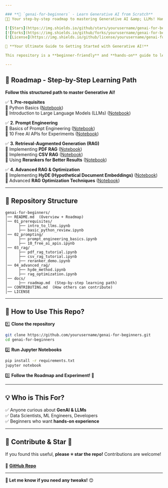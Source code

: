 ```yaml
---

### **📌 `genai-for-beginners` - Learn Generative AI from Scratch**  
👨‍💻 Your step-by-step roadmap to mastering Generative AI &amp; LLMs! Hands-on notebooks covering prompting, RAG, rerankers, and more to get started today.

[![Stars](https://img.shields.io/github/stars/yourusername/genai-for-beginners?style=social)](https://github.com/shakti0909/genai-for-beginners)  
[![Forks](https://img.shields.io/github/forks/yourusername/genai-for-beginners?style=social)](https://github.com/shakti0909/genai-for-beginners)  
[![License](https://img.shields.io/github/license/yourusername/genai-for-beginners)](LICENSE)  

🚀 **Your Ultimate Guide to Getting Started with Generative AI!**  

This repository is a **beginner-friendly** and **hands-on** guide to learning **Generative AI (GenAI), LLMs, Prompt Engineering, and Retrieval-Augmented Generation (RAG)**.  

---
```


## **🌟 Roadmap - Step-by-Step Learning Path**
**Follow this structured path to master Generative AI!**  

✅ **1. Pre-requisites**  
🔹 Python Basics ([Notebook](01_prerequisites/basic_python_review.ipynb))  
🔹 Introduction to Large Language Models (LLMs) ([Notebook](01_prerequisites/intro_to_llms.ipynb))  

✅ **2. Prompt Engineering**  
🔹 Basics of Prompt Engineering ([Notebook](02_prompting/prompt_engineering_basics.ipynb))  
🔹 10 Free AI APIs for Experiments ([Notebook](02_prompting/10_free_ai_apis.ipynb))  

✅ **3. Retrieval-Augmented Generation (RAG)**  
🔹 Implementing **PDF RAG** ([Notebook](03_rag/pdf_rag_tutorial.ipynb))  
🔹 Implementing **CSV RAG** ([Notebook](03_rag/csv_rag_tutorial.ipynb))  
🔹 Using **Rerankers for Better Results** ([Notebook](03_rag/reranker_demo.ipynb))  

✅ **4. Advanced RAG & Optimization**  
🔹 Implementing **HyDE (Hypothetical Document Embeddings)** ([Notebook](04_advanced_rag/hyde_method.ipynb))  
🔹 Advanced **RAG Optimization Techniques** ([Notebook](04_advanced_rag/rag_optimization.ipynb))  

---

## **📂 Repository Structure**
```
genai-for-beginners/
│── README.md  (Overview + Roadmap)
│── 01_prerequisites/
│     ├── intro_to_llms.ipynb
│     ├── basic_python_review.ipynb
│── 02_prompting/
│     ├── prompt_engineering_basics.ipynb
│     ├── 10_free_ai_apis.ipynb
│── 03_rag/
│     ├── pdf_rag_tutorial.ipynb
│     ├── csv_rag_tutorial.ipynb
│     ├── reranker_demo.ipynb
│── 04_advanced_rag/
│     ├── hyde_method.ipynb
│     ├── rag_optimization.ipynb
│── docs/
│     ├── roadmap.md  (Step-by-step learning path)
│── CONTRIBUTING.md  (How others can contribute)
│── LICENSE
```

---

## **📌 How to Use This Repo?**
1️⃣ **Clone the repository**  
```bash
git clone https://github.com/yourusername/genai-for-beginners.git
cd genai-for-beginners
```
2️⃣ **Run Jupyter Notebooks**  
```bash
pip install -r requirements.txt
jupyter notebook
```
3️⃣ **Follow the Roadmap and Experiment! 🚀**  

---

## **💡 Who is This For?**
✅ Anyone curious about **GenAI & LLMs**  
✅ Data Scientists, ML Engineers, Developers  
✅ Beginners who want **hands-on experience**  

---

## **📢 Contribute & Star 🌟**
If you found this useful, **please ⭐ star the repo!** Contributions are welcome!  

🔗 **[GitHub Repo](https://github.com/yourusername/genai-for-beginners)**  

---

**🚀 Let me know if you need any tweaks!** 😊
